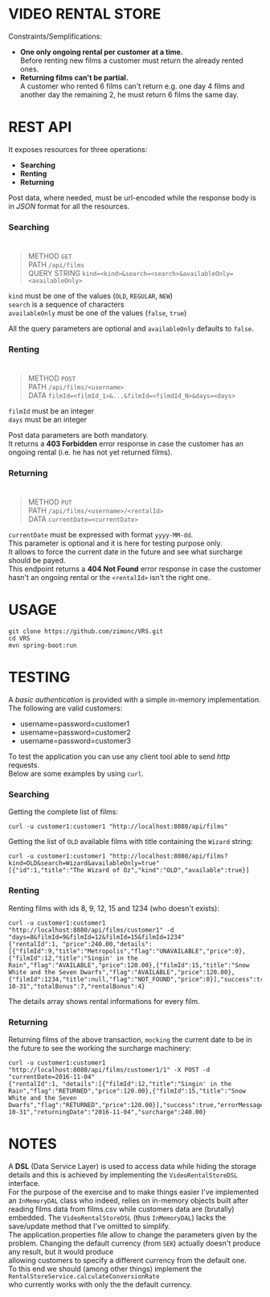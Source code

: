 # VIDEO RENTAL STORE

Constraints/Semplifications:

  - **One only ongoing rental per customer at a time.**  
    Before renting new films a customer must return the already rented ones.
  - **Returning films can't be partial.**  
    A customer who rented 6 films can't return e.g. one day 4 films and another day the remaining 2, he must return 6 films the same day.

# REST API

It exposes resources for three operations:

  - **Searching**
  - **Renting**
  - **Returning**

Post data, where needed, must be url-encoded while the response body is in *JSON* format for all the resources.

### Searching
#
> METHOD `GET`  
> PATH `/api/films`  
>  QUERY STRING `kind=<kind>&search=<search>&availableOnly=<availableOnly>`  

`kind` must be one of the values (`OLD`, `REGULAR`, `NEW`)  
`search` is a sequence of characters  
`availableOnly` must be one of the values (`false`, `true`)

All the query parameters are optional and `availableOnly` defaults to `false`.

### Renting
#
> METHOD `POST`  
> PATH `/api/films/<username>`  
> DATA `filmId=<filmId_1>&...&filmId=<filmdId_N>&days=<days>`  

`filmId` must be an integer  
`days` must be an integer

Post data parameters are both mandatory.  
It returns a **403 Forbidden** error response in case the customer has an ongoing rental (i.e. he has not yet returned films).

### Returning
#

> METHOD `PUT`  
> PATH `/api/films/<username>/<rentalId>`  
> DATA `currentDate=<currentDate>`  

`currentDate` must be expressed with format `yyyy-MM-dd`.  
This parameter is optional and it is here for testing purpose only.  
It allows to force the current date in the future and see what surcharge should be payed.  
This endpoint returns a **404 Not Found** error response in case the customer hasn't an ongoing rental or the `<rentalId>` isn't the right one.

# USAGE

    git clone https://github.com/zimonc/VRS.git
    cd VRS
    mvn spring-boot:run

# TESTING

A *basic authentication* is provided with a simple in-memory implementation.
The following are valid customers:

- username=password=customer1
- username=password=customer2
- username=password=customer3

To test the application you can use any client tool able to send *http* requests.  
Below are some examples by using `curl`.  

### Searching

Getting the complete list of films:

    curl -u customer1:customer1 "http://localhost:8080/api/films"

Getting the list of `OLD` available films with title containing the `Wizard` string:

    curl -u customer1:customer1 "http://localhost:8080/api/films?kind=OLD&search=Wizard&availableOnly=true"
    [{"id":1,"title":"The Wizard of Oz","kind":"OLD","available":true}]

### Renting

Renting films with ids 8, 9, 12, 15 and 1234 (who doesn't exists):

    curl -u customer1:customer1 "http://localhost:8080/api/films/customer1" -d "days=8&filmId=9&filmId=12&filmId=15&filmId=1234"
    {"rentalId":1, "price":240.00,"details":[{"filmId":9,"title":"Metropolis","flag":"UNAVAILABLE","price":0},{"filmId":12,"title":"Singin' in the Rain","flag":"AVAILABLE","price":120.00},{"filmId":15,"title":"Snow White and the Seven Dwarfs","flag":"AVAILABLE","price":120.00},{"filmId":1234,"title":null,"flag":"NOT_FOUND","price":0}],"success":true,"errorMessage":null,"endRentalDate":"2016-10-31","totalBonus":7,"rentalBonus":4}

The details array shows rental informations for every film.

### Returning

Returning films of the above transaction, `mocking` the current date to be in the
future to see the working the surcharge machinery:

    curl -u customer1:customer1 "http://localhost:8080/api/films/customer1/1" -X POST -d "currentDate=2016-11-04"
    {"rentalId":1, "details":[{"filmId":12,"title":"Singin' in the Rain","flag":"RETURNED","price":120.00},{"filmId":15,"title":"Snow White and the Seven Dwarfs","flag":"RETURNED","price":120.00}],"success":true,"errorMessage":null,"endRentalDate":"2016-10-31","returningDate":"2016-11-04","surcharge":240.00}

# NOTES
A **DSL** (Data Service Layer) is used to access data while hiding the storage details 
and this is achieved by implementing the `VideoRentalStoreDSL` interface.  
For the purpose of the exercise and to make things easier I've implemented
an `InMemoryDAL` class who indeed, relies on in-memory objects built after
reading films data from films.csv while customers data are (brutally) embedded.
The `VideoRentalStoreDSL` (thus `InMemoryDAL`) lacks the save/update method that 
I've omitted to simplify.  
The application.properties file allow to change the parameters given by the problem.
Changing the default currency (from `SEK`) actually doesn't produce any result, but it would produce  
allowing customers to specify a different currency from the default one.  
To this end we should (among other things) implement the `RentalStoreService.calculateConversionRate`  
who currently works with only the the default currency.
